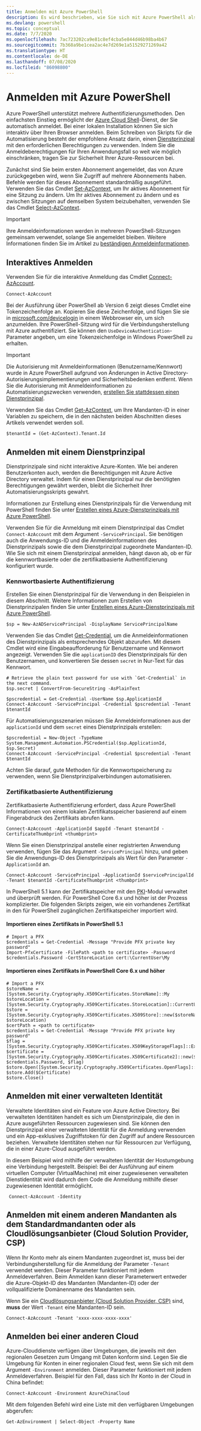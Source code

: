 ```yaml
---
title: Anmelden mit Azure PowerShell
description: Es wird beschrieben, wie Sie sich mit Azure PowerShell als Benutzer, per Dienstprinzipal oder mit verwalteten Identitäten für Azure-Ressourcen anmelden.
ms.devlang: powershell
ms.topic: conceptual
ms.date: 7/7/2020
ms.openlocfilehash: 7ac723202ca9e81c8ef4cba5e844d46b98ba4b67
ms.sourcegitcommit: 7b368a9be1cea2ac4e7d269e1a51529271269a42
ms.translationtype: HT
ms.contentlocale: de-DE
ms.lasthandoff: 07/08/2020
ms.locfileid: "86098800"
---
```

# <a name="sign-in-with-azure-powershell"></a>Anmelden mit Azure PowerShell

Azure PowerShell unterstützt mehrere Authentifizierungsmethoden. Den einfachsten Einstieg ermöglicht der [Azure Cloud Shell](/azure/cloud-shell/overview)-Dienst, der Sie automatisch anmeldet. Bei einer lokalen Installation können Sie sich interaktiv über Ihren Browser anmelden. Beim Schreiben von Skripts für die Automatisierung besteht der empfohlene Ansatz darin, einen [Dienstprinzipal](create-azure-service-principal-azureps.md) mit den erforderlichen Berechtigungen zu verwenden. Indem Sie die Anmeldeberechtigungen für Ihren Anwendungsfall so weit wie möglich einschränken, tragen Sie zur Sicherheit Ihrer Azure-Ressourcen bei.

Zunächst sind Sie beim ersten Abonnement angemeldet, das von Azure zurückgegeben wird, wenn Sie Zugriff auf mehrere Abonnements haben. Befehle werden für dieses Abonnement standardmäßig ausgeführt. Verwenden Sie das Cmdlet [Set-AzContext](/powershell/module/az.accounts/set-azcontext), um Ihr aktives Abonnement für eine Sitzung zu ändern. Um Ihr aktives Abonnement zu ändern und es zwischen Sitzungen auf demselben System beizubehalten, verwenden Sie das Cmdlet [Select-AzContext](/powershell/module/az.accounts/select-azcontext).

> [!IMPORTANT]
> Ihre Anmeldeinformationen werden in mehreren PowerShell-Sitzungen gemeinsam verwendet, solange Sie angemeldet bleiben.
> Weitere Informationen finden Sie im Artikel zu [beständigen Anmeldeinformationen](context-persistence.md).

## <a name="sign-in-interactively"></a>Interaktives Anmelden

Verwenden Sie für die interaktive Anmeldung das Cmdlet [Connect-AzAccount](/powershell/module/az.accounts/connect-azaccount).

```azurepowershell-interactive
Connect-AzAccount
```

Bei der Ausführung über PowerShell ab Version 6 zeigt dieses Cmdlet eine Tokenzeichenfolge an. Kopieren Sie diese Zeichenfolge, und fügen Sie sie in [microsoft.com/devicelogin](https://microsoft.com/devicelogin) in einem Webbrowser ein, um sich anzumelden. Ihre PowerShell-Sitzung wird für die Verbindungsherstellung mit Azure authentifiziert. Sie können den `UseDeviceAuthentication`-Parameter angeben, um eine Tokenzeichenfolge in Windows PowerShell zu erhalten.

> [!IMPORTANT]
> Die Autorisierung mit Anmeldeinformationen (Benutzername/Kennwort) wurde in Azure PowerShell aufgrund von Änderungen in Active Directory-Autorisierungsimplementierungen und Sicherheitsbedenken entfernt. Wenn Sie die Autorisierung mit Anmeldeinformationen zu Automatisierungszwecken verwenden, [erstellen Sie stattdessen einen Dienstprinzipal](create-azure-service-principal-azureps.md).

Verwenden Sie das Cmdlet [Get-AzContext](/powershell/module/az.accounts/get-azcontext), um Ihre Mandanten-ID in einer Variablen zu speichern, die in den nächsten beiden Abschnitten dieses Artikels verwendet werden soll.

```azurepowershell-interactive
$tenantId = (Get-AzContext).Tenant.Id
```

## <a name="sign-in-with-a-service-principal"></a>Anmelden mit einem Dienstprinzipal<a name="sp-signin"/>

Dienstprinzipale sind nicht interaktive Azure-Konten. Wie bei anderen Benutzerkonten auch, werden die Berechtigungen mit Azure Active Directory verwaltet. Indem für einen Dienstprinzipal nur die benötigten Berechtigungen gewährt werden, bleibt die Sicherheit Ihrer Automatisierungsskripts gewahrt.

Informationen zur Erstellung eines Dienstprinzipals für die Verwendung mit PowerShell finden Sie unter [Erstellen eines Azure-Dienstprinzipals mit Azure PowerShell](create-azure-service-principal-azureps.md).

Verwenden Sie für die Anmeldung mit einem Dienstprinzipal das Cmdlet `Connect-AzAccount` mit dem Argument `-ServicePrincipal`. Sie benötigen auch die Anwendungs-ID und die Anmeldeinformationen des Dienstprinzipals sowie die dem Dienstprinzipal zugeordnete Mandanten-ID. Wie Sie sich mit einem Dienstprinzipal anmelden, hängt davon ab, ob er für die kennwortbasierte oder die zertifikatbasierte Authentifizierung konfiguriert wurde.

### <a name="password-based-authentication"></a>Kennwortbasierte Authentifizierung

Erstellen Sie einen Dienstprinzipal für die Verwendung in den Beispielen in diesem Abschnitt. Weitere Informationen zum Erstellen von Dienstprinzipalen finden Sie unter [Erstellen eines Azure-Dienstprinzipals mit Azure PowerShell](/powershell/azure/create-azure-service-principal-azureps).

```azurepowershell-interactive
$sp = New-AzADServicePrincipal -DisplayName ServicePrincipalName
```

Verwenden Sie das Cmdlet [Get-Credential](/powershell/module/microsoft.powershell.security/get-credential), um die Anmeldeinformationen des Dienstprinzipals als entsprechendes Objekt abzurufen. Mit diesem Cmdlet wird eine Eingabeaufforderung für Benutzername und Kennwort angezeigt. Verwenden Sie die `applicationID` des Dienstprinzipals für den Benutzernamen, und konvertieren Sie dessen `secret` in Nur-Text für das Kennwort.

```azurepowershell-interactive
# Retrieve the plain text password for use with `Get-Credential` in the next command.
$sp.secret | ConvertFrom-SecureString -AsPlainText

$pscredential = Get-Credential -UserName $sp.ApplicationId
Connect-AzAccount -ServicePrincipal -Credential $pscredential -Tenant $tenantId
```

Für Automatisierungsszenarien müssen Sie Anmeldeinformationen aus der `applicationId` und dem `secret` eines Dienstprinzipals erstellen:

```azurepowershell-interactive
$pscredential = New-Object -TypeName System.Management.Automation.PSCredential($sp.ApplicationId, $sp.Secret)
Connect-AzAccount -ServicePrincipal -Credential $pscredential -Tenant $tenantId
```

Achten Sie darauf, gute Methoden für die Kennwortspeicherung zu verwenden, wenn Sie Dienstprinzipalverbindungen automatisieren.

### <a name="certificate-based-authentication"></a>Zertifikatbasierte Authentifizierung

Zertifikatbasierte Authentifizierung erfordert, dass Azure PowerShell Informationen von einem lokalen Zertifikatsspeicher basierend auf einem Fingerabdruck des Zertifikats abrufen kann.

```azurepowershell-interactive
Connect-AzAccount -ApplicationId $appId -Tenant $tenantId -CertificateThumbprint <thumbprint>
```

Wenn Sie einen Dienstprinzipal anstelle einer registrierten Anwendung verwenden, fügen Sie das Argument `-ServicePrincipal` hinzu, und geben Sie die Anwendungs-ID des Dienstprinzipals als Wert für den Parameter `-ApplicationId` an.

```azurepowershell-interactive
Connect-AzAccount -ServicePrincipal -ApplicationId $servicePrincipalId -Tenant $tenantId -CertificateThumbprint <thumbprint>
```

In PowerShell 5.1 kann der Zertifikatspeicher mit den [PKI](/powershell/module/pkiclient)-Modul verwaltet und überprüft werden. Für PowerShell Core 6.x und höher ist der Prozess komplizierter. Die folgenden Skripts zeigen, wie ein vorhandenes Zertifikat in den für PowerShell zugänglichen Zertifikatspeicher importiert wird.

#### <a name="import-a-certificate-in-powershell-51"></a>Importieren eines Zertifikats in PowerShell 5.1

```azurepowershell-interactive
# Import a PFX
$credentials = Get-Credential -Message "Provide PFX private key password"
Import-PfxCertificate -FilePath <path to certificate> -Password $credentials.Password -CertStoreLocation cert:\CurrentUser\My
```

#### <a name="import-a-certificate-in-powershell-core-6x-and-later"></a>Importieren eines Zertifikats in PowerShell Core 6.x und höher

```azurepowershell-interactive
# Import a PFX
$storeName = [System.Security.Cryptography.X509Certificates.StoreName]::My
$storeLocation = [System.Security.Cryptography.X509Certificates.StoreLocation]::CurrentUser
$store = [System.Security.Cryptography.X509Certificates.X509Store]::new($storeName, $storeLocation)
$certPath = <path to certificate>
$credentials = Get-Credential -Message "Provide PFX private key password"
$flag = [System.Security.Cryptography.X509Certificates.X509KeyStorageFlags]::Exportable
$certificate = [System.Security.Cryptography.X509Certificates.X509Certificate2]::new($certPath, $credentials.Password, $flag)
$store.Open([System.Security.Cryptography.X509Certificates.OpenFlags]::ReadWrite)
$store.Add($Certificate)
$store.Close()
```

## <a name="sign-in-using-a-managed-identity"></a>Anmelden mit einer verwalteten Identität

Verwaltete Identitäten sind ein Feature von Azure Active Directory. Bei verwalteten Identitäten handelt es sich um Dienstprinzipale, die den in Azure ausgeführten Ressourcen zugewiesen sind. Sie können den Dienstprinzipal einer verwalteten Identität für die Anmeldung verwenden und ein App-exklusives Zugriffstoken für den Zugriff auf andere Ressourcen beziehen. Verwaltete Identitäten stehen nur für Ressourcen zur Verfügung, die in einer Azure-Cloud ausgeführt werden.

In diesem Beispiel wird mithilfe der verwalteten Identität der Hostumgebung eine Verbindung hergestellt. Beispiel: Bei der Ausführung auf einem virtuellen Computer (VirtualMachine) mit einer zugewiesenen verwalteten Dienstidentität wird dadurch dem Code die Anmeldung mithilfe dieser zugewiesenen Identität ermöglicht.

```azurepowershell-interactive
 Connect-AzAccount -Identity
```

## <a name="sign-in-with-a-non-default-tenant-or-as-a-cloud-solution-provider-csp"></a>Anmelden mit einem anderen Mandanten als dem Standardmandanten oder als Cloudlösungsanbieter (Cloud Solution Provider, CSP)

Wenn Ihr Konto mehr als einem Mandanten zugeordnet ist, muss bei der Verbindungsherstellung für die Anmeldung der Parameter `-Tenant` verwendet werden. Dieser Parameter funktioniert mit jedem Anmeldeverfahren. Beim Anmelden kann dieser Parameterwert entweder die Azure-Objekt-ID des Mandanten (Mandanten-ID) oder der vollqualifizierte Domänenname des Mandanten sein.

Wenn Sie ein [Cloudlösungsanbieter (Cloud Solution Provider, CSP)](https://azure.microsoft.com/offers/ms-azr-0145p/) sind, **muss** der Wert `-Tenant` eine Mandanten-ID sein.

```azurepowershell-interactive
Connect-AzAccount -Tenant 'xxxx-xxxx-xxxx-xxxx'
```

## <a name="sign-in-to-another-cloud"></a>Anmelden bei einer anderen Cloud

Azure-Clouddienste verfügen über Umgebungen, die jeweils mit den regionalen Gesetzen zum Umgang mit Daten konform sind. Legen Sie die Umgebung für Konten in einer regionalen Cloud fest, wenn Sie sich mit dem Argument `-Environment` anmelden. Dieser Parameter funktioniert mit jedem Anmeldeverfahren. Beispiel für den Fall, dass sich Ihr Konto in der Cloud in China befindet:

```azurepowershell-interactive
Connect-AzAccount -Environment AzureChinaCloud
```

Mit dem folgenden Befehl wird eine Liste mit den verfügbaren Umgebungen abgerufen:

```azurepowershell-interactive
Get-AzEnvironment | Select-Object -Property Name
```
